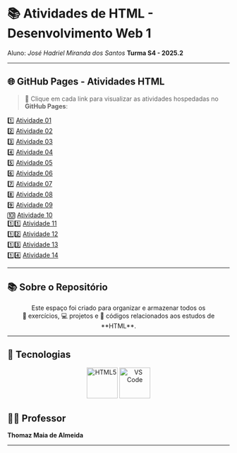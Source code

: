 # 📚 Atividades de HTML - Desenvolvimento Web 1

 Aluno: *José Hadriel Miranda dos Santos* 
**Turma S4 - 2025.2**

---

## 🌐 GitHub Pages - Atividades HTML  
> 📌 Clique em cada link para visualizar as atividades hospedadas no **GitHub Pages**:

1️⃣ [Atividade 01](https://hadrielz10.github.io/HTML-Web1-atv1/)  
2️⃣ [Atividade 02](https://hadrielz10.github.io/HTML-Web1-atv2/)  
3️⃣ [Atividade 03](https://hadrielz10.github.io/HTML-Web1-atv3/)  
4️⃣ [Atividade 04](https://hadrielz10.github.io/HTML-Web1-atv4/)  
5️⃣ [Atividade 05](https://hadrielz10.github.io/HTML-Web1-atv5/)  
6️⃣ [Atividade 06](https://hadrielz10.github.io/HTML-Web1-atv6/)  
7️⃣ [Atividade 07](https://hadrielz10.github.io/HTML-Web1-atv7/)  
8️⃣ [Atividade 08](https://hadrielz10.github.io/HTML-Web1-atv8/)  
9️⃣ [Atividade 09](https://hadrielz10.github.io/HTML-Web1-atv9/)  
🔟 [Atividade 10](https://hadrielz10.github.io/HTML-Web1-atv10/)  
1️⃣1️⃣ [Atividade 11](https://hadrielz10.github.io/HTML-Web1-atv11/)  
1️⃣2️⃣ [Atividade 12](https://hadrielz10.github.io/HTML-Web1-atv12/)  
1️⃣3️⃣ [Atividade 13](COLOQUE-SEU-LINK-AQUI)  
1️⃣4️⃣ [Atividade 14](COLOQUE-SEU-LINK-AQUI)  

---

## 📚 Sobre o Repositório  

<p align="center">
   Este espaço foi criado para organizar e armazenar todos os <br> 
  📝 exercícios, 💻 projetos e 🔎 códigos relacionados aos estudos de **HTML**.  
</p>

---
## 🔧 Tecnologias  

<p align="center">
  <img src="https://cdn.jsdelivr.net/gh/devicons/devicon/icons/html5/html5-original.svg" alt="HTML5" width="70" height="70"/>
  <img src="https://cdn.jsdelivr.net/gh/devicons/devicon/icons/vscode/vscode-original.svg" alt="VS Code" width="70" height="70"/>
</p>

## 👨‍🏫 Professor  

**Thomaz Maia de Almeida**  

---
